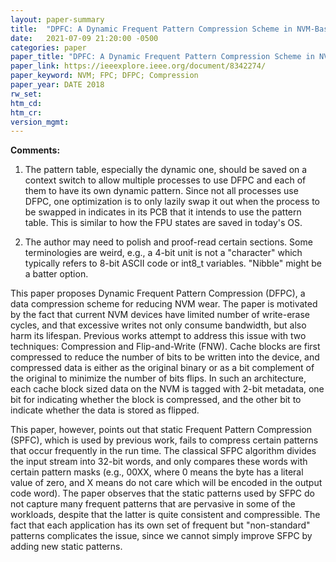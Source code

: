 ```yaml
---
layout: paper-summary
title:  "DPFC: A Dynamic Frequent Pattern Compression Scheme in NVM-Based Main Memory"
date:   2021-07-09 21:20:00 -0500
categories: paper
paper_title: "DPFC: A Dynamic Frequent Pattern Compression Scheme in NVM-Based Main Memory"
paper_link: https://ieeexplore.ieee.org/document/8342274/
paper_keyword: NVM; FPC; DFPC; Compression
paper_year: DATE 2018
rw_set:
htm_cd:
htm_cr:
version_mgmt:
---
```


**Comments:**

1. The pattern table, especially the dynamic one, should be saved on a context switch to allow multiple processes
   to use DFPC and each of them to have its own dynamic pattern. 
   Since not all processes use DFPC, one optimization is to only lazily swap it out when the process to be swapped in
   indicates in its PCB that it intends to use the pattern table. 
   This is similar to how the FPU states are saved in today's OS.

2. The author may need to polish and proof-read certain sections. Some terminologies are weird, e.g., a 4-bit unit
   is not a "character" which typically refers to 8-bit ASCII code or int8_t variables. 
   "Nibble" might be a batter option.

This paper proposes Dynamic Frequent Pattern Compression (DFPC), a data compression scheme for reducing NVM wear.
The paper is motivated by the fact that current NVM devices have limited number of write-erase cycles, and that 
excessive writes not only consume bandwidth, but also harm its lifespan.
Previous works attempt to address this issue with two techniques: Compression and Flip-and-Write (FNW).
Cache blocks are first compressed to reduce the number of bits to be written into the device, and compressed data is 
either as the original binary or as a bit complement of the original to minimize the number of bits flips.
In such an architecture, each cache block sized data on the NVM is tagged with 2-bit metadata, one bit for 
indicating whether the block is compressed, and the other bit to indicate whether the data is stored as flipped.

This paper, however, points out that static Frequent Pattern Compression (SPFC), which is used by previous work,
fails to compress certain patterns that occur frequently in the run time. 
The classical SFPC algorithm divides the input stream into 32-bit words, and only compares these words with certain
pattern masks (e.g., 00XX, where 0 means the byte has a literal value of zero, and X means do not care which will be
encoded in the output code word).
The paper observes that the static patterns used by SFPC do not capture many frequent patterns that are pervasive in 
some of the workloads, despite that the latter is quite consistent and compressible.
The fact that each application has its own set of frequent but "non-standard" patterns complicates the issue, since
we cannot simply improve SFPC by adding new static patterns.
